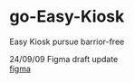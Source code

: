 # go-Easy-Kiosk

Easy Kiosk pursue barrior-free

24/09/09
Figma draft update  
[figma](https://www.figma.com/design/XQfLhChsTgnXgqVubyNMwu/GoEasyKiosk?node-id=9-89&t=c2Xkfreak5eAcIYQ-1)
